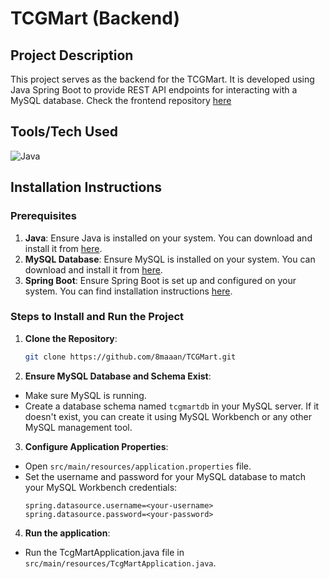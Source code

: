 # TCGMart (Backend)

## Project Description

This project serves as the backend for the TCGMart. It is developed using Java Spring Boot to provide REST API endpoints for interacting with a MySQL database. Check the frontend repository [here](https://github.com/8maaan/TCGMart-FrontEnd)

## Tools/Tech Used

![Java](https://skillicons.dev/icons?i=java,spring,mysql) 

## Installation Instructions

### Prerequisites
1. **Java**: Ensure Java is installed on your system. You can download and install it from [here](https://www.java.com/).
2. **MySQL Database**: Ensure MySQL is installed on your system. You can download and install it from [here](https://www.mysql.com/).
3. **Spring Boot**: Ensure Spring Boot is set up and configured on your system. You can find installation instructions [here](https://spring.io/projects/spring-boot).

### Steps to Install and Run the Project
1. **Clone the Repository**: 
   ```bash
   git clone https://github.com/8maaan/TCGMart.git

2. **Ensure MySQL Database and Schema Exist**: 
  - Make sure MySQL is running.
  - Create a database schema named `tcgmartdb` in your MySQL server. If it doesn't exist, you can create it using MySQL Workbench or any other MySQL management tool.

3. **Configure Application Properties**: 
- Open `src/main/resources/application.properties` file.
- Set the username and password for your MySQL database to match your MySQL Workbench credentials:
  ```properties
  spring.datasource.username=<your-username>
  spring.datasource.password=<your-password>

4. **Run the application**: 
- Run the TcgMartApplication.java file in `src/main/resources/TcgMartApplication.java`.

  

